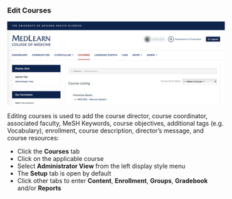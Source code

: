 ### Edit Courses

![Courses Main](./images/CoursesMain_Coordinator.png)

Editing courses is used to add the course director, course coordinator, associated faculty, MeSH Keywords, course objectives, additional tags (e.g. Vocabulary), enrollment, course description, director’s message, and course resources:
* Click the **Courses** tab
* Click on the applicable course
* Select **Administrator View** from the left display style menu
* The **Setup** tab is open by default
* Click other tabs to enter **Content**, **Enrollment**, **Groups**, **Gradebook** and/or **Reports**
